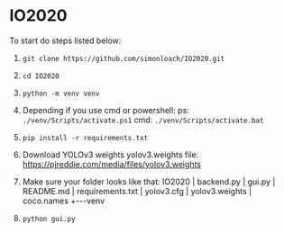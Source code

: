 # IO2020

To start do steps listed below:
  1. ```git clone https://github.com/simonloach/IO2020.git```
  2. ```cd IO2020```
  3. ```python -m venv venv```
  4. Depending if you use cmd or powershell:
      ps: ```./venv/Scripts/activate.ps1```
      cmd: ```./venv/Scripts/activate.bat```
  5. ```pip install -r requirements.txt```
  6. Download YOLOv3 weights yolov3.weights file: https://pjreddie.com/media/files/yolov3.weights
  7. Make sure your folder looks like that:
  IO2020
      |   backend.py
      |   gui.py
      |   README.md
      |   requirements.txt
      |   yolov3.cfg
      |   yolov3.weights 
      |   coco.names
      +---venv 
      
  8. ```python gui.py```
